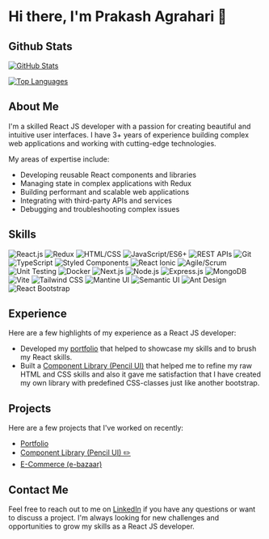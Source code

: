 # Hi there, I'm Prakash Agrahari 👋

## Github Stats
[![GitHub Stats](https://github-readme-stats.vercel.app/api?username=prakash855&show_icons=true&theme=radical)](https://github.com/anuraghazra/github-readme-stats)

[![Top Languages](https://github-readme-stats.vercel.app/api/top-langs/?username=prakash855&layout=compact)](https://github.com/anuraghazra/github-readme-stats)


## About Me

I'm a skilled React JS developer with a passion for creating beautiful and intuitive user interfaces. I have 3+ years of experience building complex web applications and working with cutting-edge technologies.

My areas of expertise include:

- Developing reusable React components and libraries
- Managing state in complex applications with Redux
- Building performant and scalable web applications
- Integrating with third-party APIs and services
- Debugging and troubleshooting complex issues

## Skills

![React.js](https://img.shields.io/badge/-React.js-61DAFB?logo=react&logoColor=white&style=flat)
![Redux](https://img.shields.io/badge/-Redux-764ABC?logo=redux&logoColor=white&style=flat)
![HTML/CSS](https://img.shields.io/badge/-HTML%2FCSS-orange?style=flat)
![JavaScript/ES6+](https://img.shields.io/badge/-JavaScript%2FES6%2B-yellow?style=flat)
![REST APIs](https://img.shields.io/badge/-REST%20APIs-005571?style=flat)
![Git](https://img.shields.io/badge/-Git-F05032?logo=git&logoColor=white&style=flat)
![TypeScript](https://img.shields.io/badge/-TypeScript-3178C6?logo=typescript&logoColor=white&style=flat)
![Styled Components](https://img.shields.io/badge/-Styled%20Components-DB7093?style=flat)
![React Ionic](https://img.shields.io/badge/-React%20Ionic-3880FF?logo=ionic&logoColor=white&style=flat)
![Agile/Scrum](https://img.shields.io/badge/-Agile%2FScrum-76D04B?style=flat)
![Unit Testing](https://img.shields.io/badge/-Unit%20Testing-4D4D4D?style=flat)
![Docker](https://img.shields.io/badge/-Docker-2496ED?logo=docker&logoColor=white&style=flat)
![Next.js](https://img.shields.io/badge/-Next.js-000000?logo=next.js&logoColor=white&style=flat)
![Node.js](https://img.shields.io/badge/-Node.js-339933?logo=node.js&logoColor=white&style=flat)
![Express.js](https://img.shields.io/badge/-Express.js-000000?logo=express&logoColor=white&style=flat)
![MongoDB](https://img.shields.io/badge/-MongoDB-47A248?logo=mongodb&logoColor=white&style=flat)
![Vite](https://img.shields.io/badge/-Vite-646CFF?logo=vite&logoColor=white&style=flat)
![Tailwind CSS](https://img.shields.io/badge/-Tailwind%20CSS-38B2AC?logo=tailwind-css&logoColor=white&style=flat)
![Mantine UI](https://img.shields.io/badge/-Mantine%20UI-2E2E2E?style=flat)
![Semantic UI](https://img.shields.io/badge/-Semantic%20UI-35bdb2?style=flat)
![Ant Design](https://img.shields.io/badge/-Ant%20Design-0170FE?logo=ant-design&logoColor=white&style=flat)
![React Bootstrap](https://img.shields.io/badge/-React%20Bootstrap-563D7C?logo=bootstrap&logoColor=white&style=flat)

## Experience

Here are a few highlights of my experience as a React JS developer:

- Developed my [portfolio](https://prakash-agrahari.vercel.app/) that helped to showcase my skills and to brush my React skills.
- Built a [Component Library (Pencil UI)](https://pencil-ui.netlify.app/) that helped me to refine my raw HTML and CSS skills and also it gave me satisfaction that I have created my own library with predefined CSS-classes just like another bootstrap.

## Projects

Here are a few projects that I've worked on recently:

- [Portfolio](https://prakash-agrahari.vercel.app/)
- [Component Library (Pencil UI) ✏️](https://pencil-ui.netlify.app/)
- [E-Commerce (e-bazaar)](https://ebazaar.netlify.app/)

## Contact Me

Feel free to reach out to me on [LinkedIn](https://www.linkedin.com/in/prakash-agrahari-a5655312b/) if you have any questions or want to discuss a project. I'm always looking for new challenges and opportunities to grow my skills as a React JS developer.
